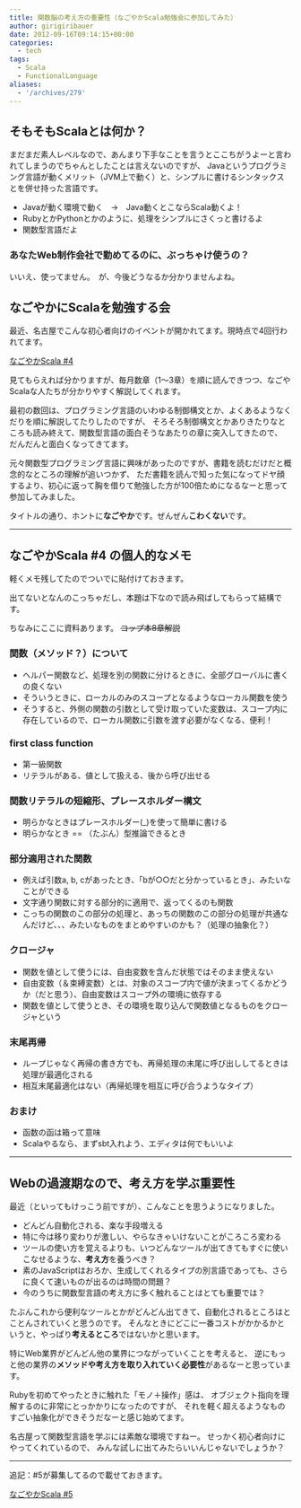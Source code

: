 ```yaml
---
title: 関数脳の考え方の重要性（なごやかScala勉強会に参加してみた）
author: girigiribauer
date: 2012-09-16T09:14:15+00:00
categories:
  - tech
tags:
  - Scala
  - FunctionalLanguage
aliases:
  - '/archives/279'
---
```

## そもそもScalaとは何か？

まだまだ素人レベルなので、あんまり下手なことを言うとここちがうよーと言われてしまうのでちゃんとしたことは言えないのですが、 Javaというプログラミング言語が動くメリット（JVM上で動く）と、シンプルに書けるシンタックスとを併せ持った言語です。

  * Javaが動く環境で動く　→　Java動くとこならScala動くよ！
  * RubyとかPythonとかのように、処理をシンプルにさくっと書けるよ
  * 関数型言語だよ

### あなたWeb制作会社で勤めてるのに、ぶっちゃけ使うの？

いいえ、使ってません。　が、今後どうなるか分かりませんよね。

## なごやかにScalaを勉強する会

最近、名古屋でこんな初心者向けのイベントが開かれてます。現時点で4回行われてます。

[なごやかScala #4][1]

見てもらえれば分かりますが、毎月数章（1〜3章）を順に読んできつつ、なごやScalaな人たちが分かりやすく解説してくれます。

最初の数回は、プログラミング言語のいわゆる制御構文とか、よくあるようなくだりを順に解説してたりしたのですが、 そろそろ制御構文とかありきたりなところも読み終えて、関数型言語の面白そうなあたりの章に突入してきたので、 だんだんと面白くなってきてます。

元々関数型プログラミング言語に興味があったのですが、書籍を読むだけだと概念的なところの理解が追いつかず、 ただ書籍を読んで知った気になってドヤ顔するより、初心に返って胸を借りて勉強した方が100倍ためになるなーと思って 参加してみました。

タイトルの通り、ホントに**なごやか**です。ぜんぜん**こわくない**です。

* * *

## なごやかScala #4 の個人的なメモ

軽くメモ残してたのでついでに貼付けておきます。

出てないとなんのこっちゃだし、本題は下なので読み飛ばしてもらって結構です。

ちなみにここに資料あります。 ~~コップ本8章解説~~

### 関数（メソッド？）について

  * ヘルパー関数など、処理を別の関数に分けるときに、全部グローバルに書くの良くない
  * そういうときに、ローカルのみのスコープとなるようなローカル関数を使う
  * そうすると、外側の関数の引数として受け取っていた変数は、スコープ内に存在しているので、ローカル関数に引数を渡す必要がなくなる、便利！

### first class function

  * 第一級関数
  * リテラルがある、値として扱える、後から呼び出せる

### 関数リテラルの短縮形、プレースホルダー構文

  * 明らかなときはプレースホルダー(\_)を使って簡単に書ける
  * 明らかなとき == （たぶん）型推論できるとき

### 部分適用された関数

  * 例えば引数a, b, cがあったとき、「bが○○だと分かっているとき」、みたいなことができる
  * 文字通り関数に対する部分的に適用で、返ってくるのも関数
  * こっちの関数のこの部分の処理と、あっちの関数のこの部分の処理が共通なんだけど、、、みたいなものをまとめやすいのかも？（処理の抽象化？）

### クロージャ

  * 関数を値として使うには、自由変数を含んだ状態ではそのまま使えない
  * 自由変数（＆束縛変数）とは、対象のスコープ内で値が決まってくるかどうか（だと思う）、自由変数はスコープ外の環境に依存する
  * 関数を値として使うとき、その環境を取り込んで関数値となるものをクロージャという

### 末尾再帰

  * ループじゃなく再帰の書き方でも、再帰処理の末尾に呼び出ししてるときは処理が最適化される
  * 相互末尾最適化はない（再帰処理を相互に呼び合うようなタイプ）

### おまけ

  * 函数の函は箱って意味
  * Scalaやるなら、まずsbt入れよう、エディタは何でもいいよ

* * *

## Webの過渡期なので、考え方を学ぶ重要性

最近（といってもけっこう前ですが）、こんなことを思うようになりました。

  * どんどん自動化される、楽な手段増える
  * 特に今は移り変わりが激しい、やらなきゃいけないことがころころ変わる
  * ツールの使い方を覚えるよりも、いつどんなツールが出てきてもすぐに使いこなせるような、**考え方**を養うべき？
  * 素のJavaScriptはおろか、生成してくれるタイプの別言語であっても、さらに良くて速いものが出るのは時間の問題？
  * 今のうちに関数型言語の考え方に多く触れることはとても重要では？

たぶんこれから便利なツールとかがどんどん出てきて、自動化されるところはとことんされていくと思うのです。 そんなときにどこに一番コストがかかるかというと、やっぱり**考えるところ**ではないかと思います。

特にWeb業界がどんどん他の業界につながっていくことを考えると、 逆にもっと他の業界の**メソッドや考え方を取り入れていく必要性**があるなーと思っています。

Rubyを初めてやったときに触れた「モノ＋操作」感は、 オブジェクト指向を理解するのに非常にとっかかりになったのですが、 それを軽く超えるようなものすごい抽象化ができそうだなーと感じ始めてます。

名古屋って関数型言語を学ぶには素敵な環境ですねー。 せっかく初心者向けにやってくれているので、 みんな試しに出てみたらいいんじゃないでしょうか？

* * *

追記：#5が募集してるので載せておきます。

[なごやかScala #5][2]

 [1]: http://partake.in/events/884fae5f-0fef-4979-bf96-94a5b31ebcc9
 [2]: http://partake.in/events/30b6efce-3c1a-43b9-88bf-1636d464e6f4

